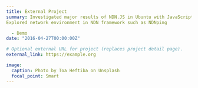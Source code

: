 ```yaml
---
title: External Project
summary: Investigated major results of NDN.JS in Ubuntu with JavaScript
Explored network environment in NDN framework such as NDNping

  - Demo
date: "2016-04-27T00:00:00Z"

# Optional external URL for project (replaces project detail page).
external_link: https://example.org

image:
  caption: Photo by Toa Heftiba on Unsplash
  focal_point: Smart
---
```

